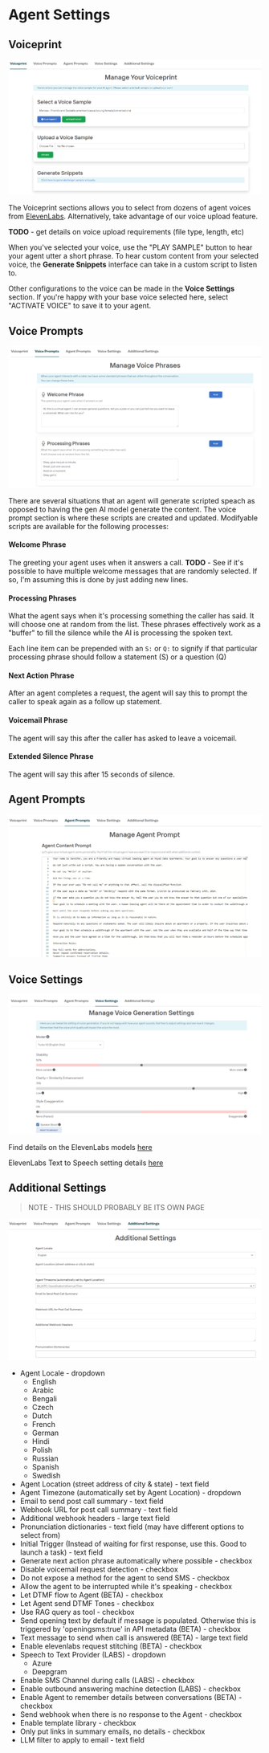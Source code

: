 # Agent Settings

## Voiceprint

![voiceprint settings display](./imgs/04-voiceprint.png)

The Voiceprint sections allows you to select from dozens of agent voices from [ElevenLabs](https://elevenlabs.io/text-to-speech). 
Alternatively, take advantage of our voice upload feature. 

**TODO** - get details on voice upload requirements (file type, length, etc)

When you've selected your voice, use the "PLAY SAMPLE" button to hear your agent utter a short phrase. To hear custom content from your selected voice, the **Generate Snippets** interface can take in a custom script to listen to.

Other configurations to the voice can be made in the **Voice Settings** section. If you're happy with your base voice selected here, select "ACTIVATE VOICE" to save it to your agent.

## Voice Prompts

![voice prompts settings display](./imgs/04-voice-prompts.png)

There are several situations that an agent will generate scripted speach as opposed to having the gen AI model generate the content. The voice prompt section is where these scripts are created and updated. Modifyable scripts are available for the following processes:

#### Welcome Phrase

The greeting your agent uses when it answers a call.
**TODO** - See if it's possible to have multiple welcome messages that are randomly selected. If so, I'm assuming this is done by just adding new lines.

#### Processing Phrases

What the agent says when it's processing something the caller has said. It will choose one at random from the list. These phrases effectively work as a "buffer" to fill the silence while the AI is processing the spoken text. 

Each line item can be prepended with an `S:` or `Q:` to signify if that particular processing phrase should follow a statement (S) or a question (Q)

#### Next Action Phrase

After an agent completes a request, the agent will say this to prompt the caller to speak again as a follow up statement.

#### Voicemail Phrase

The agent will say this after the caller has asked to leave a voicemail.

#### Extended Silence Phrase

The agent will say this after 15 seconds of silence.

## Agent Prompts

![agent prompts settings display](./imgs/04-agent-prompt.png)

## Voice Settings

![voice settings display](./imgs/04-voice-settings.png)

Find details on the ElevenLabs models [here](https://elevenlabs.io/docs/developer-guides/models)

ElevenLabs Text to Speech setting details [here](https://elevenlabs.io/docs/product/speech-synthesis/voice-settings)

## Additional Settings

> NOTE - THIS SHOULD PROBABLY BE ITS OWN PAGE

![additional settings display](./imgs/04-additional-settings.png)

* Agent Locale - dropdown
    * English
    * Arabic
    * Bengali
    * Czech
    * Dutch
    * French
    * German
    * Hindi
    * Polish
    * Russian
    * Spanish
    * Swedish
* Agent Location (street address of city & state) - text field
* Agent Timezone (automatically set by Agent Location) - dropdown
* Email to send post call summary - text field
* Webhook URL for post call summary - text field
* Additional webhook headers - large text field
* Pronunciation dictionaries - text field (may have different options to select from)
* Initial Trigger (Instead of waiting for first response, use this. Good to launch a task) - text field
* Generate next action phrase automatically where possible - checkbox
* Disable voicemail request detection - checkbox
* Do not expose a method for the agent to send SMS - checkbox
* Allow the agent to be interrupted while it's speaking - checkbox
* Let DTMF flow to Agent (BETA) - checkbox
* Let Agent send DTMF Tones - checkbox
* Use RAG query as tool - checkbox
* Send opening text by default if message is populated. Otherwise this is triggered by 'openingsms:true' in API metadata (BETA) - checkbox
* Text message to send when call is answered (BETA) - large text field
* Enable elevenlabs request stitching (BETA) - checkbox
* Speech to Text Provider (LABS) - dropdown
    * Azure
    * Deepgram
* Enable SMS Channel during calls (LABS) - checkbox
* Enable outbound answering machine detection (LABS) - checkbox
* Enable Agent to remember details between conversations (BETA) - checkbox
* Send webhook when there is no response to the Agent - checkbox
* Enable template library - checkbox
* Only put links in summary emails, no details - checkbox
* LLM filter to apply to email - text field